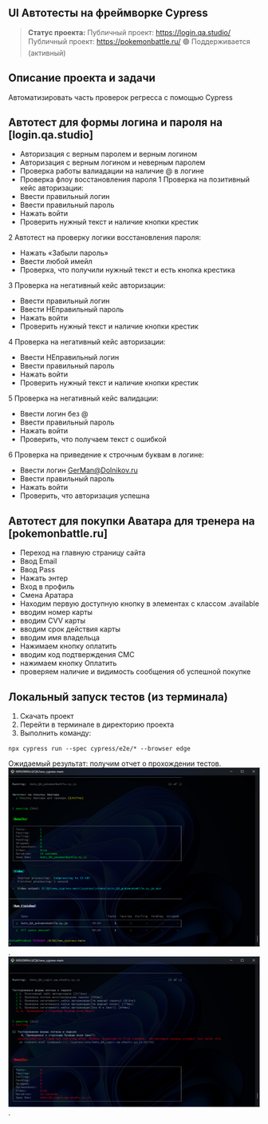 <h2>UI Автотесты на фреймворке Cypress</h2>

> **Статус проекта:**
> Публичный проект: https://login.qa.studio/
> Публичный проект: https://pokemonbattle.ru/
> 🟢 Поддерживается (активный) 

## Описание проекта и задачи
Автоматизировать часть проверок регресса с помощью Cypress

## Автотест для формы логина и пароля на [login.qa.studio]
* Авторизация с верным паролем и верным логином
* Авторизация c верным логином и неверным паролем
* Проверка работы валиадации на наличие @ в логине
* Проверка флоу восстановления пароля
1 Проверка на позитивный кейс авторизации:
* Ввести правильный логин
* Ввести правильный пароль
* Нажать войти
* Проверить нужный текст и наличие кнопки крестик

2 Автотест на проверку логики восстановления пароля:
* Нажать «Забыли пароль»
* Ввести любой имейл
* Проверка, что получили нужный текст и есть кнопка крестика

3 Проверка на негативный кейс авторизации:
* Ввести правильный логин
* Ввести НЕправильный пароль
* Нажать войти
* Проверить нужный текст и наличие кнопки крестик

4 Проверка на негативный кейс авторизации:
* Ввести НЕправильный логин
* Ввести правильный пароль
* Нажать войти
* Проверить нужный текст и наличие кнопки крестик

5 Проверка на негативный кейс валидации:
* Ввести логин без @
* Ввести правильный пароль
* Нажать войти
* Проверить, что получаем текст с ошибкой

6 Проверка на приведение к строчным буквам в логине:
* Ввести логин GerMan@Dolnikov.ru
* Ввести правильный пароль
* Нажать войти
* Проверить, что авторизация успешна

## Автотест для покупки Аватара для тренера на [pokemonbattle.ru]

* Переход на главную страницу сайта
* Ввод Email
* Ввод Pass
* Нажать энтер
* Вход в профиль
* Смена Аратара
* Находим первую доступную кнопку в элементах с классом .available
* вводим номер карты
* вводим CVV карты
* вводим срок действия карты
* вводим имя владельца
* Нажимаем кнопку оплатить
* вводим код подтверждения СМС
* нажимаем кнопку Оплатить
* проверяем наличие и видимость сообщения об успешной покупке

## Локальный запуск тестов (из терминала)
1. Скачать проект
2. Перейти в терминале в директорию проекта
2. Выполнить команду:
```
npx cypress run --spec cypress/e2e/* --browser edge
```
Ожидаемый результат: получим отчет о прохождении тестов.
![Cypress Test Avatar](https://github.com/Arvasilyev/cypress.js/blob/main/static/Cypress_Test_Avatar.png?raw=true ).
![Cypress Test Login](https://github.com/Arvasilyev/cypress.js/blob/main/static/Cypress_Test_login.png?raw=true ).

